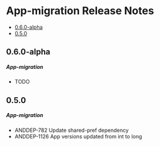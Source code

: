 # App-migration Release Notes

- [0.6.0-alpha](#060-alpha)
- [0.5.0](#050)

## 0.6.0-alpha
##### App-migration
* TODO
## 0.5.0
##### App-migration
* ANDDEP-782 Update shared-pref dependency
* ANDDEP-1126 App versions updated from int to long